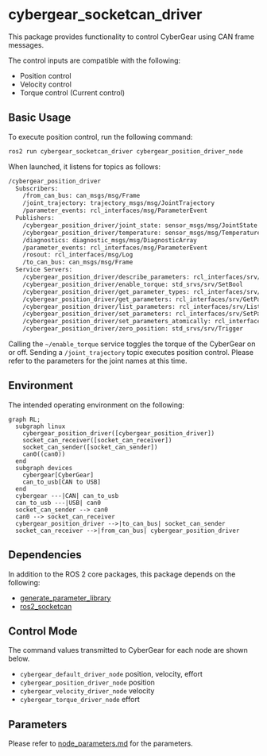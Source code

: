 # cybergear_socketcan_driver

This package provides functionality to control CyberGear using CAN frame messages.

The control inputs are compatible with the following:
+ Position control
+ Velocity control
+ Torque control (Current control)


## Basic Usage

To execute position control, run the following command:

```bash
ros2 run cybergear_socketcan_driver cybergear_position_driver_node
```

When launched, it listens for topics as follows:

```bash
/cybergear_position_driver
  Subscribers:
    /from_can_bus: can_msgs/msg/Frame
    /joint_trajectory: trajectory_msgs/msg/JointTrajectory
    /parameter_events: rcl_interfaces/msg/ParameterEvent
  Publishers:
    /cybergear_position_driver/joint_state: sensor_msgs/msg/JointState
    /cybergear_position_driver/temperature: sensor_msgs/msg/Temperature
    /diagnostics: diagnostic_msgs/msg/DiagnosticArray
    /parameter_events: rcl_interfaces/msg/ParameterEvent
    /rosout: rcl_interfaces/msg/Log
    /to_can_bus: can_msgs/msg/Frame
  Service Servers:
    /cybergear_position_driver/describe_parameters: rcl_interfaces/srv/DescribeParameters
    /cybergear_position_driver/enable_torque: std_srvs/srv/SetBool
    /cybergear_position_driver/get_parameter_types: rcl_interfaces/srv/GetParameterTypes
    /cybergear_position_driver/get_parameters: rcl_interfaces/srv/GetParameters
    /cybergear_position_driver/list_parameters: rcl_interfaces/srv/ListParameters
    /cybergear_position_driver/set_parameters: rcl_interfaces/srv/SetParameters
    /cybergear_position_driver/set_parameters_atomically: rcl_interfaces/srv/SetParametersAtomically
    /cybergear_position_driver/zero_position: std_srvs/srv/Trigger
```

Calling the `~/enable_torque` service toggles the torque of the CyberGear on or off.
Sending a `/joint_trajectory` topic executes position control.
Please refer to the parameters for the joint names at this time.


## Environment
The intended operating environment on the following:

```mermaid
graph RL;
  subgraph linux
    cybergear_position_driver([cybergear_position_driver])
    socket_can_receiver([socket_can_receiver])
    socket_can_sender([socket_can_sender])
    can0((can0))
  end
  subgraph devices
    cybergear[CyberGear]
    can_to_usb[CAN to USB]
  end
  cybergear ---|CAN| can_to_usb
  can_to_usb ---|USB| can0
  socket_can_sender --> can0
  can0 --> socket_can_receiver
  cybergear_position_driver -->|to_can_bus| socket_can_sender
  socket_can_receiver -->|from_can_bus| cybergear_position_driver
```


## Dependencies

In addition to the ROS 2 core packages, this package depends on the following:

+ [generate_parameter_library](https://github.com/PickNikRobotics/generate_parameter_library)
+ [ros2_socketcan](https://github.com/autowarefoundation/ros2_socketcan)


## Control Mode

The command values transmitted to CyberGear for each node are shown below.

+ `cybergear_default_driver_node`
  position, velocity, effort
+ `cybergear_position_driver_node`
  position
+ `cybergear_velocity_driver_node`
  velocity
+ `cybergear_torque_driver_node`
  effort


## Parameters

Please refer to [node_parameters.md](node_parameters.md) for the parameters.

